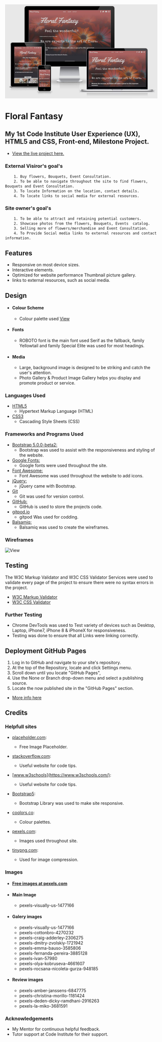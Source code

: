 
![responsivedesign](assets/project-files/wireframes/responsivedesign.JPG)

# Floral Fantasy  

## My 1st Code Institute User Experience (UX), HTML5 and CSS, Front-end, Milestone Project. 

- [View the live project here.](https://raivis80.github.io/First-Milestone-Project/) 


### External Visiror's goal's

        1. Buy flowers, Bouquets, Event Consultation.
        2. To be able to navigate throughout the site to find flowers, Bouquets and Event Consultation.
        3. To locate Information on the location, contact details.
        4. To locate links to social media for external resources. 

### Site owner's goal's

        1. To be able to attract and retaining potential customers.
        2. Showcase photos from the flowers, Bouquets, Events  catalog.
        3. Selling more of flowers/merchandise and Event Consultation.
        4. To Provide Social media links to external resources and contact information.

## Features

- Responsive on most device sizes.
- Interactive elements.
- Optimized for website performance Thumbnail picture gallery.
- links to external resources, such as social media.

## Design

- #### Colour Scheme
    -   Colour palette used [View](https://coolors.co/8a5275-bc626f-35372f-a96260-9e5785-ebebeb-1d1d20)
- #### Fonts
    -   ROBOTO font is the main font used Serif as the fallback, family Yellowtail and family Special Elite was used for most headings.
- #### Media
    -   Large, background image is designed to be striking and catch the user's attention.
    -   Photo Gallery & Product Image Gallery helps you display and promote product or service.
### Languages Used

-   [HTML5](https://en.wikipedia.org/wiki/HTML5)
    - Hypertext Markup Language (HTML)
-   [CSS3](https://en.wikipedia.org/wiki/Cascading_Style_Sheets)
    - Cascading Style Sheets (CSS)

### Frameworks and Programs Used

- [Bootstrap 5.0.0-beta2:](https://getbootstrap.com/docs/5.0/getting-started/download/)
    - Bootstrap was used to assist with the responsiveness and styling of the website.
- [Google Fonts:](https://fonts.google.com/)
    - Google fonts were used throughout the site.
- [Font Awesome:](https://fontawesome.com/)
    - Font Awesome was used throughout the website to add icons.
- [jQuery:](https://jquery.com/)
    - jQuery came with Bootstrap.
- [Git](https://git-scm.com/)
    - Git was used for version control.
- [GitHub:](https://github.com/)
    - GitHub is used to store the projects code.
- [gitpod.io](https://gitpod.io/)
    - gitpod Was used for codding.
- [Balsamiq:](https://balsamiq.com/)
    - Balsamiq was used to create the wireframes.

### Wireframes

![View](assets/project-files/wireframes/wireframes.png)

## Testing

The W3C Markup Validator and W3C CSS Validator Services were used to validate every page of the project to ensure there were no syntax errors in the project.

-   [W3C Markup Validator](assets/project-files/validators/HTML-Vaalidator.pdf)
-   [W3C CSS Validator](assets/project-files/validators/CSS-Validator.pdf)

### Further Testing

-   Chrome DevTools was used to Test variety of devices such as Desktop, Laptop, iPhone7, iPhone 8 & iPhoneX for responsiveness.
-   Testing was done to ensure that all Links were linking correctly.

## Deployment GitHub Pages

1. Log in to GitHub and navigate to your site's repository.
2. At the top of the Repository, locate and click  Settings menu.
3. Scroll down until you locate "GitHub Pages",
4. Use the None or Branch drop-down menu and select a publishing source.
5. Locate the now published site in the "GitHub Pages" section.

 - [More info here](https://docs.github.com/en/github/working-with-github-pages/configuring-a-publishing-source-for-your-github-pages-site)

## Credits

### Helpfull sites

-  [placeholder.com](https://placeholder.com/): 
   - Free Image Placeholder.

-  [stackoverflow.com](https://stackoverflow.com/): 
   - Useful website for code tips.

-  [www.w3schools](https://www.w3schools.com/): 
   - Useful website for code tips.

-  [Bootstrap5](https://getbootstrap.com/): 
   - Bootstrap Library was used to make site responsive.

-  [coolors.co](https://coolors.co/): 
   - Colour palettes.

-  [pexels.com](https://www.pexels.com/): 
   - Images used throughout site.

-  [tinypng.com](https://tinypng.com/): 
   - Used for image compression.

### Images 

 - #### [Free images at pexels.com](https://www.pexels.com/)

 - #### Main Image
 
   - pexels-visually-us-1477166

 - #### Galery images

   - pexels-visually-us-1477166
   - pexels-cottonbro-4270232
   - pexels-craig-adderley-2306275
   - pexels-dmitry-zvolskiy-1721942
   - pexels-emma-bauso-3585806
   - pexels-fernanda-pereira-3885128
   - pexels-ivan-57980
   - pexels-olya-kobruseva-4661607
   - pexels-rocsana-nicoleta-gurza-948185
 
 - #### Review images
  
   - pexels-amber-janssens-6847775
   - pexels-christina-morillo-1181424
   - pexels-deden-dicky-ramdhani-2916263
   - pexels-la-miko-3681591
 
### Acknowledgements

-   My Mentor for continuous helpful feedback.
-   Tutor support at Code Institute for their support.